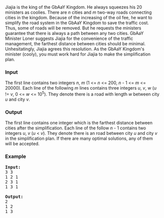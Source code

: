 <p>
    Jiajia is the king of the GbAaY Kingdom. He always squeezes his 20 ministers as coolies.
    There are <i>n</i> cities and <i>m</i> two-way roads connecting cities in the kingdom.
    Because of the increasing of the oil fee, he want to simplify the road system
    in the GbAaY Kingdom to save the traffic cost.
    Thus, some of roads will be removed. But he requests the ministers guarantee
    that there is always a path between any two cities.
    GbAaY Minister Loner suggests Jiajia for the convenience of the traffic management,
    the farthest distance between cities should be minimal. Unhesitatingly, Jiajia agrees this resolution.
    As the GbAaY Kingdom's minister (cooly), you must work hard for Jiajia to make the simplification plan.
</p>

<h3>Input</h3>
<p>   The first line contains two integers <i>n</i>, <i>m</i> (1 &lt;= <i>n</i> &lt;= 200, <i>n</i> - 1 &lt;= <i>m</i> &lt;= 20000).
    Each line of the following <i>m</i> lines contains three integers <i>u</i>, <i>v</i>, <i>w</i> (<i>u</i> != <i>v</i>, 0 &lt;= <i>w</i> &lt;= 10<sup>5</sup>).
    They denote there is a road with length <i>w</i> between city <i>u</i> and city <i>v</i>.
</p>

<h3>Output</h3>
<p>The first line contains one integer which is the farthest distance between cities after the simplification.
    Each line of the follow <i>n</i> - 1 contains two integers <i>u</i>, <i>v</i> (<i>u</i> &lt; <i>v</i>).
    They denote there is an road between city <i>u</i> and city <i>v</i> in the simplification plan.
    If there are many optimal solutions, any of them will be accepted.</p>

<h3>Example</h3>

<pre><b>Input:</b>
3 3
1 2 1
2 3 1
1 3 1

<b>Output:</b>
2
1 2
1 3

</pre>